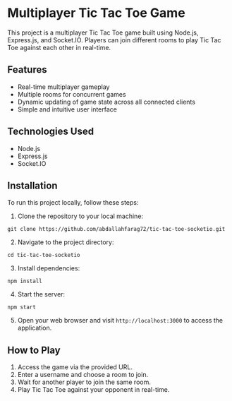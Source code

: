# Multiplayer Tic Tac Toe Game

This project is a multiplayer Tic Tac Toe game built using Node.js, Express.js, and Socket.IO. Players can join different rooms to play Tic Tac Toe against each other in real-time.

## Features

- Real-time multiplayer gameplay
- Multiple rooms for concurrent games
- Dynamic updating of game state across all connected clients
- Simple and intuitive user interface

## Technologies Used

- Node.js
- Express.js
- Socket.IO

## Installation

To run this project locally, follow these steps:

1. Clone the repository to your local machine:

```
git clone https://github.com/abdallahfarag72/tic-tac-toe-socketio.git
```

2. Navigate to the project directory:

```
cd tic-tac-toe-socketio
```

3. Install dependencies:

```
npm install
```

4. Start the server:

```
npm start
```

5. Open your web browser and visit `http://localhost:3000` to access the application.

## How to Play

1. Access the game via the provided URL.
2. Enter a username and choose a room to join.
3. Wait for another player to join the same room.
4. Play Tic Tac Toe against your opponent in real-time.
